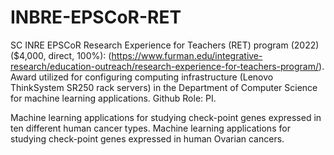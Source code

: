 # INBRE-EPSCoR-RET

SC INRE EPSCoR Research Experience for Teachers (RET) program (2022) ($4,000, direct, 100%): (https://www.furman.edu/integrative-research/education-outreach/research-experience-for-teachers-program/). Award utilized for configuring computing infrastructure (Lenovo ThinkSystem SR250 rack servers) in the Department of Computer Science for machine learning applications. Github Role: PI.

Machine learning applications for studying check-point genes expressed in ten different human cancer types.
Machine learning applications for studying check-point genes expressed in human Ovarian cancers.
